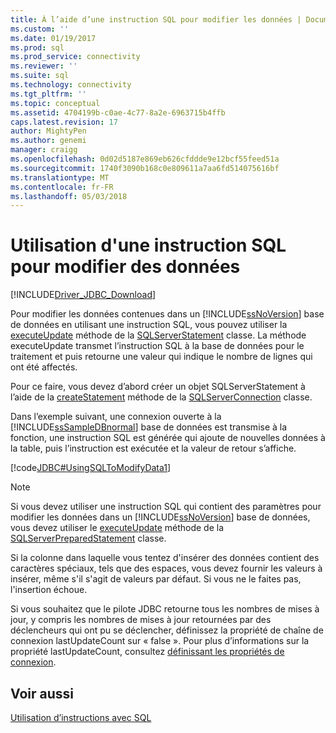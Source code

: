 ```yaml
---
title: À l’aide d’une instruction SQL pour modifier les données | Documents Microsoft
ms.custom: ''
ms.date: 01/19/2017
ms.prod: sql
ms.prod_service: connectivity
ms.reviewer: ''
ms.suite: sql
ms.technology: connectivity
ms.tgt_pltfrm: ''
ms.topic: conceptual
ms.assetid: 4704199b-c0ae-4c77-8a2e-6963715b4ffb
caps.latest.revision: 17
author: MightyPen
ms.author: genemi
manager: craigg
ms.openlocfilehash: 0d02d5187e869eb626cfddde9e12bcf55feed51a
ms.sourcegitcommit: 1740f3090b168c0e809611a7aa6fd514075616bf
ms.translationtype: MT
ms.contentlocale: fr-FR
ms.lasthandoff: 05/03/2018
---
```

# <a name="using-an-sql-statement-to-modify-data"></a>Utilisation d'une instruction SQL pour modifier des données
[!INCLUDE[Driver_JDBC_Download](../../includes/driver_jdbc_download.md)]

  Pour modifier les données contenues dans un [!INCLUDE[ssNoVersion](../../includes/ssnoversion_md.md)] base de données en utilisant une instruction SQL, vous pouvez utiliser la [executeUpdate](../../connect/jdbc/reference/executeupdate-method-sqlserverstatement.md) méthode de la [SQLServerStatement](../../connect/jdbc/reference/sqlserverstatement-class.md) classe. La méthode executeUpdate transmet l’instruction SQL à la base de données pour le traitement et puis retourne une valeur qui indique le nombre de lignes qui ont été affectés.  
  
 Pour ce faire, vous devez d’abord créer un objet SQLServerStatement à l’aide de la [createStatement](../../connect/jdbc/reference/createstatement-method-sqlserverconnection.md) méthode de la [SQLServerConnection](../../connect/jdbc/reference/sqlserverconnection-class.md) classe.  
  
 Dans l’exemple suivant, une connexion ouverte à la [!INCLUDE[ssSampleDBnormal](../../includes/sssampledbnormal_md.md)] base de données est transmise à la fonction, une instruction SQL est générée qui ajoute de nouvelles données à la table, puis l’instruction est exécutée et la valeur de retour s’affiche.  
  
 [!code[JDBC#UsingSQLToModifyData1](../../connect/jdbc/codesnippet/Java/using-an-sql-statement-t_1_1.java)]  
  
> [!NOTE]  
>  Si vous devez utiliser une instruction SQL qui contient des paramètres pour modifier les données dans un [!INCLUDE[ssNoVersion](../../includes/ssnoversion_md.md)] base de données, vous devez utiliser le [executeUpdate](../../connect/jdbc/reference/executeupdate-method-sqlserverpreparedstatement.md) méthode de la [SQLServerPreparedStatement](../../connect/jdbc/reference/sqlserverpreparedstatement-class.md) classe.  
>   
>  Si la colonne dans laquelle vous tentez d'insérer des données contient des caractères spéciaux, tels que des espaces, vous devez fournir les valeurs à insérer, même s'il s'agit de valeurs par défaut. Si vous ne le faites pas, l'insertion échoue.  
>   
>  Si vous souhaitez que le pilote JDBC retourne tous les nombres de mises à jour, y compris les nombres de mises à jour retournées par des déclencheurs qui ont pu se déclencher, définissez la propriété de chaîne de connexion lastUpdateCount sur « false ». Pour plus d’informations sur la propriété lastUpdateCount, consultez [définissant les propriétés de connexion](../../connect/jdbc/setting-the-connection-properties.md).  
  
## <a name="see-also"></a>Voir aussi  
 [Utilisation d’instructions avec SQL](../../connect/jdbc/using-statements-with-sql.md)  
  
  

